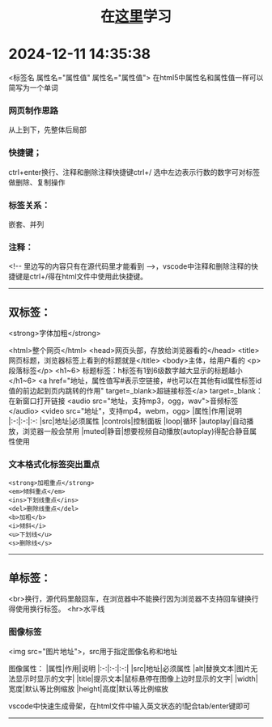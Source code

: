 # <center>在[这里][课程]学习</center>
# 2024-12-11 14:35:38
<标签名 属性名="属性值" 属性名="属性值">
在html5中属性名和属性值一样可以简写为一个单词


### 网页制作思路
从上到下，先整体后局部
### 快捷键；
ctrl+enter换行、注释和删除注释快捷键ctrl+/
选中左边表示行数的数字可对标签做删除、复制操作
### 标签关系：
嵌套、并列
### 注释：
\<!-- 里边写的内容只有在源代码里才能看到 -->，vscode中注释和删除注释的快捷键是ctrl+/得在html文件中使用此快捷键。 

---

## 双标签：
\<strong>字体加粗\</strong>

\<html>整个网页\</html>
\<head>网页头部，存放给浏览器看的\</head>
\<title>网页标题，浏览器标签上看到的标题就是\</title>
\<body>主体，给用户看的</body>
\<p>段落标签\</p>
\<h1~6> 标题标签：h标签有1到6级数字越大显示的标题越小\</h1~6>
\<a href="地址，属性值写#表示空链接，#也可以在其他有id属性标签id值的前边起到页内跳转的作用" target=_blank>超链接标签\</a>
target=_blank：在新窗口打开链接
\<audio src="地址，支持mp3，ogg，wav">音频标签\</audio>
\<video src="地址"，支持mp4，webm，ogg>
|属性|作用|说明
|:-:|:-:|:-:
|src|地址|必须属性
|controls|控制面板
|loop|循环
|autoplay|自动播放，浏览器一般会禁用
|muted|静音|想要视频自动播放(autoplay)得配合静音属性使用
### 文本格式化标签突出重点
    <strong>加粗重点</strong>
    <em>倾斜重点</em>
    <ins>下划线重点</ins>
    <del>删除线重点</del>
    <b>加粗</b>    
    <i>倾斜</i>
    <u>下划线</u>
    <s>删除线</s>




---

## 单标签：
\<br>换行，源代码里敲回车，在浏览器中不能换行因为浏览器不支持回车键换行得使用换行标签。
\<hr>水平线

### 图像标签
\<img src="图片地址">，src用于指定图像名称和地址

图像属性：
|属性|作用|说明
|:-:|:-:|:-:|
|src|地址|必须属性
|alt|替换文本|图片无法显示时显示的文字|
|title|提示文本|鼠标悬停在图像上边时显示的文字|
|width|宽度|默认等比例缩放
|height|高度|默认等比例缩放

vscode中快速生成骨架，在html文件中输入英文状态的!配合tab/enter键即可

---

[课程]: https://www.bilibili.com/video/BV1kM4y127Li/?spm_id_from=333.1007.top_right_bar_window_custom_collection.content.click&vd_source=ca0a9d1a85af002ad62c5c3e45f402c3

